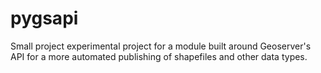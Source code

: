 # pygsapi

Small project experimental project for a module built around Geoserver's API for a more automated publishing of shapefiles and other data types.